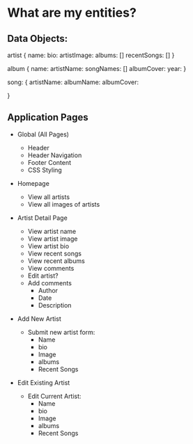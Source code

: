 # What are my entities?

## Data Objects:

artist  {
  name:
  bio:
  artistImage:
  albums: []
  recentSongs: []
}

album {
  name:
  artistName:
  songNames: []
  albumCover:
  year:
}

song: {
  artistName:
  albumName:
  albumCover:  

}

## Application Pages

- Global (All Pages)
  - Header
  - Header Navigation
  - Footer Content
  - CSS Styling

- Homepage
  - View all artists
  - View all images of artists

- Artist Detail Page
  - View artist name
  - View artist image
  - View artist bio
  - View recent songs
  - View recent albums
  - View comments
  - Edit artist?
  - Add comments
    - Author
    - Date
    - Description

- Add New Artist
  - Submit new artist form:
    - Name
    - bio
    - Image
    - albums
    - Recent Songs

- Edit Existing Artist
  - Edit Current Artist: 
      - Name
      - bio
      - Image
      - albums
      - Recent Songs
